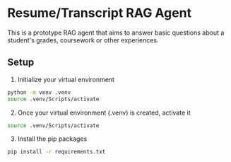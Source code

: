 # Resume/Transcript RAG Agent
This is a prototype RAG agent that aims to answer basic questions about a student's
grades, coursework or other experiences.

## Setup
1. Initialize your virtual environment 

```bash
python -m venv .venv
source .venv/Scripts/activate
```

2. Once your virtual environment (.venv) is created, activate it
```bash
source .venv/Scripts/activate 
```

3. Install the pip packages
```bash
pip install -r requirements.txt
```
